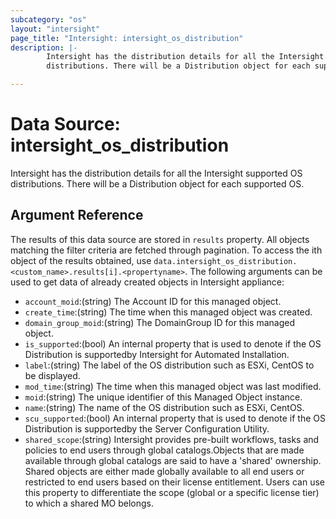 ```yaml
---
subcategory: "os"
layout: "intersight"
page_title: "Intersight: intersight_os_distribution"
description: |-
        Intersight has the distribution details for all the Intersight supported OS
        distributions. There will be a Distribution object for each supported OS.

---
```


# Data Source: intersight_os_distribution
Intersight has the distribution details for all the Intersight supported OS
distributions. There will be a Distribution object for each supported OS.
## Argument Reference
The results of this data source are stored in `results` property.
All objects matching the filter criteria are fetched through pagination.
To access the ith object of the results obtained, use `data.intersight_os_distribution.<custom_name>.results[i].<propertyname>`.
The following arguments can be used to get data of already created objects in Intersight appliance:
* `account_moid`:(string) The Account ID for this managed object. 
* `create_time`:(string) The time when this managed object was created. 
* `domain_group_moid`:(string) The DomainGroup ID for this managed object. 
* `is_supported`:(bool) An internal property that is used to denote if the OS Distribution is supportedby Intersight for Automated Installation. 
* `label`:(string) The label of the OS distribution such as ESXi, CentOS to be displayed. 
* `mod_time`:(string) The time when this managed object was last modified. 
* `moid`:(string) The unique identifier of this Managed Object instance. 
* `name`:(string) The name of the OS distribution such as ESXi, CentOS. 
* `scu_supported`:(bool) An internal property that is used to denote if the OS Distribution is supportedby the Server Configuration Utility. 
* `shared_scope`:(string) Intersight provides pre-built workflows, tasks and policies to end users through global catalogs.Objects that are made available through global catalogs are said to have a 'shared' ownership. Shared objects are either made globally available to all end users or restricted to end users based on their license entitlement. Users can use this property to differentiate the scope (global or a specific license tier) to which a shared MO belongs. 
 
